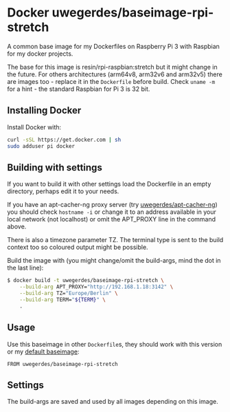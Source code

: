 # Docker uwegerdes/baseimage-rpi-stretch

A common base image for my Dockerfiles on Raspberry Pi 3 with Raspbian for my docker projects.

The base for this image is resin/rpi-raspbian:stretch but it might change in the future. For others architectures (arm64v8, arm32v6 and arm32v5) there are images too - replace it in the `Dockerfile` before build. Check `uname -m` for a hint - the standard Raspbian for Pi 3 is 32 bit.

## Installing Docker

Install Docker with:

```bash
curl -sSL https://get.docker.com | sh
sudo adduser pi docker
```

## Building with settings

If you want to build it with other settings load the Dockerfile in an empty directory, perhaps edit it to your needs.

If you have an apt-cacher-ng proxy server (try [uwegerdes/apt-cacher-ng](https://github.com/UweGerdes/docker-apt-cacher-ng)) you should check `hostname -i` or change it to an address available in your local network (not localhost) or omit the APT_PROXY line in the command above.

There is also a timezone parameter TZ. The terminal type is sent to the build context too so coloured output might be possible.

Build the image with (you might change/omit the build-args, mind the dot in the last line):

```bash
$ docker build -t uwegerdes/baseimage-rpi-stretch \
	--build-arg APT_PROXY="http://192.168.1.18:3142" \
	--build-arg TZ="Europe/Berlin" \
	--build-arg TERM="${TERM}" \
	.
```

## Usage

Use this baseimage in other `Dockerfile`s, they should work with this version or my [default baseimage](https://github.com/UweGerdes/docker-baseimage-rpi-stretch):

```
FROM uwegerdes/baseimage-rpi-stretch
```

## Settings

The build-args are saved and used by all images depending on this image.

